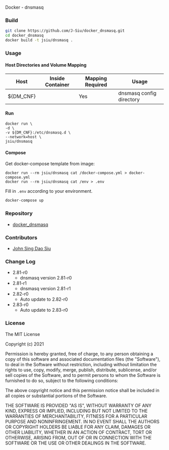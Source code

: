 Docker - dnsmasq

### Build

```sh
git clone https://github.com/J-Siu/docker_dnsmasq.git
cd docker_dnsmasq
docker build -t jsiu/dnsmasq .
```

### Usage

#### Host Directories and Volume Mapping

Host|Inside Container|Mapping Required|Usage
---|---|---|---
${DM_CNF}||Yes|dnsmasq config directory

#### Run

```docker
docker run \
-d \
-v ${DM_CNF}:/etc/dnsmasq.d \
--network=host \
jsiu/dnsmasq
```

#### Compose

Get docker-compose template from image:

```docker
docker run --rm jsiu/dnsmasq cat /docker-compose.yml > docker-compose.yml
docker run --rm jsiu/dnsmasq cat /env > .env
```

Fill in `.env` according to your environment.

```sh
docker-compose up
```

### Repository

- [docker_dnsmasq](https://github.com/J-Siu/docker_dnsmasq)

### Contributors

- [John Sing Dao Siu](https://github.com/J-Siu)

### Change Log

- 2.81-r0
  - dnsmasq version 2.81-r0
- 2.81-r1
  - dnsmasq version 2.81-r1
- 2.82-r0
  - Auto update to 2.82-r0
- 2.83-r0
  - Auto update to 2.83-r0
<!--CHANGE-LOG-END-->

### License

The MIT License

Copyright (c) 2021

Permission is hereby granted, free of charge, to any person obtaining a copy of this software and associated documentation files (the "Software"), to deal in the Software without restriction, including without limitation the rights to use, copy, modify, merge, publish, distribute, sublicense, and/or sell copies of the Software, and to permit persons to whom the Software is furnished to do so, subject to the following conditions:

The above copyright notice and this permission notice shall be included in all copies or substantial portions of the Software.

THE SOFTWARE IS PROVIDED "AS IS", WITHOUT WARRANTY OF ANY KIND, EXPRESS OR IMPLIED, INCLUDING BUT NOT LIMITED TO THE WARRANTIES OF MERCHANTABILITY, FITNESS FOR A PARTICULAR PURPOSE AND NONINFRINGEMENT. IN NO EVENT SHALL THE AUTHORS OR COPYRIGHT HOLDERS BE LIABLE FOR ANY CLAIM, DAMAGES OR OTHER LIABILITY, WHETHER IN AN ACTION OF CONTRACT, TORT OR OTHERWISE, ARISING FROM, OUT OF OR IN CONNECTION WITH THE SOFTWARE OR THE USE OR OTHER DEALINGS IN THE SOFTWARE.
